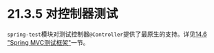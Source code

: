 # 21.3.5 对控制器测试

`spring-test`模块对测试控制器`@Controller`提供了最原生的支持。详见[14.6 "Spring MVC测试框架"](http://docs.spring.io/spring-framework/docs/current/spring-framework-reference/html/integration-testing.html#spring-mvc-test-framework "14.6 Spring MVC Test Framework")一节。
